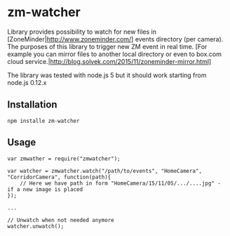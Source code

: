 zm-watcher
=========

Library provides possibility to watch for new files in [ZoneMinder|http://www.zoneminder.com/] events directory (per camera).
The purposes of this library to trigger new ZM event in real time.
[For example you can mirror files to another local directory or even to box.com cloud service.|http://blog.solvek.com/2015/11/zoneminder-mirror.html]

The library was tested with node.js 5 but it should work starting from node.js 0.12.x

## Installation

    npm installe zm-watcher
    
## Usage

    var zmwather = require("zmwatcher");
    
    var watcher = zmwatcher.watch("/path/to/events", "HomeCamera", "CorridorCamera", function(path){
        // Here we have path in form "HomeCamera/15/11/05/.../....jpg" - if a new image is placed
    });
       
    ...
    
    // Unwatch when not needed anymore
    watcher.unwatch();
    